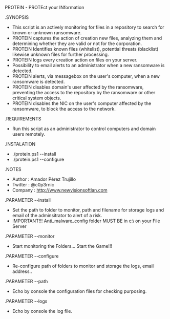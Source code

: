 PROTEIN - PROTEct your INformation
 
.SYNOPSIS
- This script is an actively monitoring for files in a repository to search for known or unknown ransomware.
- PROTEIN captures the action of creation new files, analyzing them and determining whether they are valid or not for the corporation.
- PROTEIN Identifies known files (whitelist), potential threats (blacklist) likewise unknown files for further processing.
- PROTEIN logs every creation action on files on your server.
- Possibility to email alerts to an administrator when a new ransomware is detected.
- PROTEIN alerts, via messagebox on the user's computer, when a new ransomware is detected.
- PROTEIN disables domain's user affected by the ransomware, preventing the access to the repository by the ransomware or other critical system objects.
- PROTEIN disables the NIC on the user's computer affected by the ransomware, to block the access to the network.

.REQUIREMENTS
- Run this script as an administrator to control computers and domain users remotely.

.INSTALATION
- ./protein.ps1 --install
- ./protein.ps1 --configure

.NOTES
- Author		: Amador Pérez Trujillo
- Twitter		: @c0p3rnic
- Company		: http://www.newvisionsoftlan.com

	
.PARAMETER --install
- Set the path to folder to monitor, path and filename for storage logs and email of the adminsitrator to alert of a risk.
- IMPORTANT!!! Anti_malware_config folder MUST BE in c:\ on your File Server

.PARAMETER --monitor
- Start monitoring the Folders... Start the Game!!!

.PARAMETER --configure
- Re-configure path of folders to monitor and storage the logs, email address..

.PARAMETER --path
- Echo by console the configuration files for checking purposing.

.PARAMETER --logs
- Echo by console the log file.
